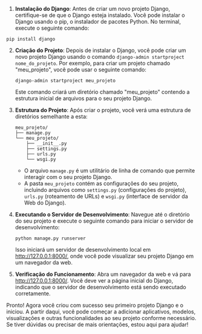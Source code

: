 

1.  **Instalação do Django**:
   Antes de criar um novo projeto Django, certifique-se de que o Django esteja instalado. Você pode instalar o Django usando o pip, o instalador de pacotes Python. No terminal, execute o seguinte comando:

   ```
   pip install django
   ```

2. **Criação do Projeto**:
   Depois de instalar o Django, você pode criar um novo projeto Django usando o comando `django-admin startproject nome_do_projeto`. Por exemplo, para criar um projeto chamado "meu_projeto", você pode usar o seguinte comando:

   ```
   django-admin startproject meu_projeto
   ```

   Este comando criará um diretório chamado "meu_projeto" contendo a estrutura inicial de arquivos para o seu projeto Django.

3. **Estrutura do Projeto**:
   Após criar o projeto, você verá uma estrutura de diretórios semelhante a esta:

   ```
   meu_projeto/
   ├── manage.py
   └── meu_projeto/
       ├── __init__.py
       ├── settings.py
       ├── urls.py
       └── wsgi.py
   ```

   - O arquivo `manage.py` é um utilitário de linha de comando que permite interagir com o seu projeto Django.
   - A pasta `meu_projeto` contém as configurações do seu projeto, incluindo arquivos como `settings.py` (configurações do projeto), `urls.py` (roteamento de URLs) e `wsgi.py` (interface de servidor da Web do Django).

4. **Executando o Servidor de Desenvolvimento**:
   Navegue até o diretório do seu projeto e execute o seguinte comando para iniciar o servidor de desenvolvimento:

   ```
   python manage.py runserver
   ```

   Isso iniciará um servidor de desenvolvimento local em http://127.0.0.1:8000/, onde você pode visualizar seu projeto Django em um navegador da web.

5. **Verificação do Funcionamento**:
   Abra um navegador da web e vá para http://127.0.0.1:8000/. Você deve ver a página inicial do Django, indicando que o servidor de desenvolvimento está sendo executado corretamente.

Pronto! Agora você criou com sucesso seu primeiro projeto Django e o iniciou. A partir daqui, você pode começar a adicionar aplicativos, modelos, visualizações e outras funcionalidades ao seu projeto conforme necessário. Se tiver dúvidas ou precisar de mais orientações, estou aqui para ajudar!